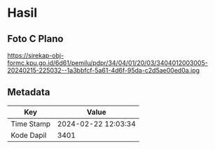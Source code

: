 # Hasil

## Foto C Plano

https://sirekap-obj-formc.kpu.go.id/6d61/pemilu/pdpr/34/04/01/20/03/3404012003005-20240215-225032--1a3bbfcf-5a61-4d6f-95da-c2d5ae00ed0a.jpg


## Metadata

| Key        | Value               |
| ---------- | ------------------- |
| Time Stamp | 2024-02-22 12:03:34 |
| Kode Dapil | 3401                |



